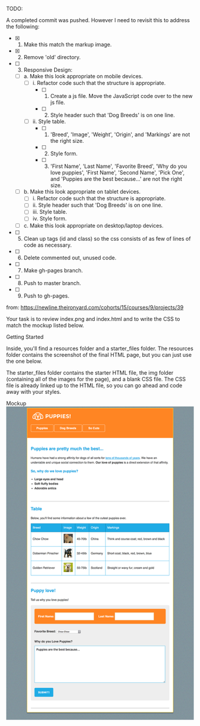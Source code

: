TODO:

A completed commit was pushed. However I need to revisit this to address the following:

- [X] 1. Make this match the markup image.
- [X] 2. Remove 'old' directory.
- [ ] 3. Responsive Design:
  - [ ] a. Make this look appropriate on mobile devices.
    - [ ] i. Refactor code such that the structure is appropriate.
        - [ ] 1. Create a js file. Move the JavaScript code over to the new js file.
        - [ ] 2. Style header such that 'Dog Breeds' is on one line.
    - [ ] ii. Style table.
        - [ ] 1. 'Breed', 'Image', 'Weight', 'Origin', and 'Markings' are not the right size.
        - [ ] 2. Style form.
        - [ ] 3. 'First Name', 'Last Name', 'Favorite Breed', 'Why do you love puppies', 'First Name', 'Second Name', 'Pick One', and 'Puppies are the best because...' are not the right size.
  - [ ] b. Make this look appropriate on tablet devices.
    - [ ] i. Refactor code such that the structure is appropriate.
    - [ ] ii. Style header such that 'Dog Breeds' is on one line.
    - [ ] iii. Style table.
    - [ ] iv. Style form.
  - [ ] c. Make this look appropriate on desktop/laptop devices.
- [ ] 5. Clean up tags (id and class) so the css consists of as few of lines of code as necessary.
- [ ] 6. Delete commented out, unused code.
- [ ] 7. Make gh-pages branch.
- [ ] 8. Push to master branch.
- [ ] 9. Push to gh-pages.

from: https://newline.theironyard.com/cohorts/15/courses/9/projects/39

Your task is to review index.png and index.html and to write the CSS to match the mockup listed below.

Getting Started

Inside, you'll find a resources folder and a starter_files folder. The resources folder contains the screenshot of the final HTML page, but you can just use the one below.

The starter_files folder contains the starter HTML file, the img folder (containing all of the images for the page), and a blank CSS file. The CSS file is already linked up to the HTML file, so you can go ahead and code away with your styles.

Mockup  
![Mockup Screenshot](images/02547e40-screenshot.png)
